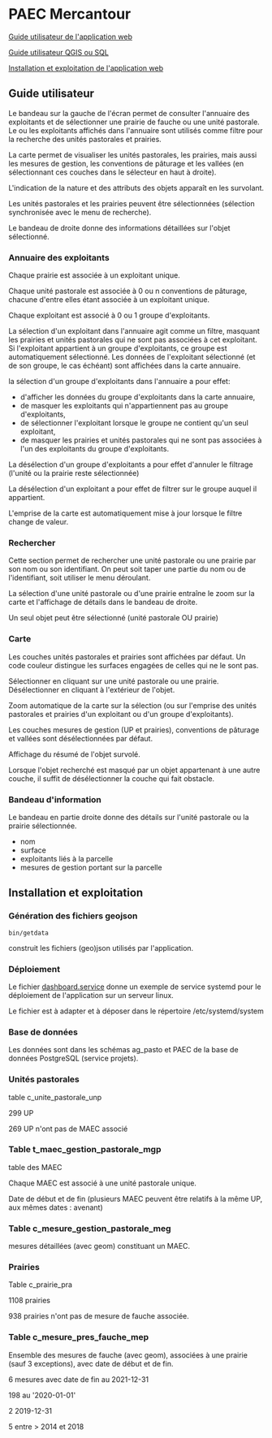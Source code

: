 # PAEC Mercantour

[Guide utilisateur de l'application web](#guide-utilisateur)

[Guide utilisateur QGIS ou SQL](QGIS/README.md)

[Installation et exploitation de l'application web](#installation-et-exploitation)

## Guide utilisateur

Le bandeau sur la gauche de l'écran permet de consulter l'annuaire des exploitants et de sélectionner une prairie de fauche ou une unité pastorale.
Le ou les exploitants affichés dans l'annuaire sont utilisés comme filtre pour la recherche des unités pastorales et prairies.

La carte permet de visualiser les unités pastorales, les prairies, mais aussi les mesures de gestion, les conventions de pâturage et les vallées (en sélectionnant ces couches dans le sélecteur en haut à droite).

L'indication de la nature et des attributs des objets apparaît en les survolant.

Les unités pastorales et les prairies peuvent être sélectionnées (sélection synchronisée avec le menu de recherche).

Le bandeau de droite donne des informations détaillées sur l'objet sélectionné.

### Annuaire des exploitants

Chaque prairie est associée à un exploitant unique.

Chaque unité pastorale est associée à 0 ou n conventions de pâturage, chacune d'entre elles étant associée à un exploitant unique.

Chaque exploitant est associé à 0 ou 1 groupe d'exploitants.

La sélection d'un exploitant dans l'annuaire agit comme un filtre, masquant les prairies et unités pastorales qui ne sont pas associées à cet exploitant. Si l'exploitant appartient à un groupe d'exploitants, ce groupe est automatiquement sélectionné. Les données de l'exploitant sélectionné (et de son groupe, le cas échéant) sont affichées dans la carte annuaire.

la sélection d'un groupe d'exploitants dans l'annuaire a pour effet:

- d'afficher les données du groupe d'exploitants dans la carte annuaire,
- de masquer les exploitants qui n'appartiennent pas au groupe d'exploitants,
- de sélectionner l'exploitant lorsque le groupe ne contient qu'un seul exploitant,
- de masquer les prairies et unités pastorales qui ne sont pas associées à l'un des exploitants du groupe d'exploitants.

La désélection d'un groupe d'exploitants a pour effet d'annuler le filtrage (l'unité ou la prairie reste sélectionnée)

La désélection d'un exploitant a pour effet de filtrer sur le groupe auquel il appartient.

L'emprise de la carte est automatiquement mise à jour lorsque le filtre change de valeur.

### Rechercher

Cette section permet de rechercher une unité pastorale ou une prairie par son nom ou son identifiant. On peut soit taper une partie du nom ou de l'identifiant, soit utiliser le menu déroulant.

La sélection d'une unité pastorale ou d'une prairie entraîne le zoom sur la carte et l'affichage de détails dans le bandeau de droite.

Un seul objet peut être sélectionné (unité pastorale OU prairie)

### Carte

Les couches unités pastorales et prairies sont affichées par défaut. Un code couleur distingue les surfaces engagées de celles qui ne le sont pas.

Sélectionner en cliquant sur une unité pastorale ou une prairie. Désélectionner en cliquant à l'extérieur de l'objet.

Zoom automatique de la carte sur la sélection (ou sur l'emprise des unités pastorales et prairies d'un exploitant ou d'un groupe d'exploitants).

Les couches mesures de gestion (UP et prairies), conventions de pâturage et vallées sont désélectionnées par défaut.

Affichage du résumé de l'objet survolé.

Lorsque l'objet recherché est masqué par un objet appartenant à une autre couche, il suffit de désélectionner la couche qui fait obstacle.

### Bandeau d'information

Le bandeau en partie droite donne des détails sur l'unité pastorale ou la prairie sélectionnée.

- nom
- surface
- exploitants liés à la parcelle
- mesures de gestion portant sur la parcelle

## Installation et exploitation

### Génération des fichiers geojson

```shell
bin/getdata
```

construit les fichiers (geo)json utilisés par l'application.


### Déploiement

Le fichier [dashboard.service](dashboard.service) donne un exemple de service systemd pour le déploiement de l'application sur un serveur linux.

Le fichier est à adapter et à déposer dans le répertoire /etc/systemd/system

### Base de données

Les données sont dans les schémas ag_pasto et PAEC de la base de données PostgreSQL (service projets).

### Unités pastorales

table c_unite_pastorale_unp

299 UP

269 UP n'ont pas de MAEC associé

### Table t_maec_gestion_pastorale_mgp

table des MAEC

Chaque MAEC est associé à une unité pastorale unique.

Date de début et de fin (plusieurs MAEC peuvent être relatifs à la même UP, aux mêmes dates : avenant)

### Table c_mesure_gestion_pastorale_meg

mesures détaillées (avec geom) constituant un MAEC.

### Prairies

Table c_prairie_pra

1108 prairies

938 prairies n'ont pas de mesure de fauche associée.

### Table c_mesure_pres_fauche_mep

Ensemble des mesures de fauche (avec geom), associées à une prairie (sauf 3 exceptions), avec date de début et de fin.

6 mesures avec date de fin au 2021-12-31

198 au '2020-01-01'

2 2019-12-31

5 entre > 2014 et 2018
